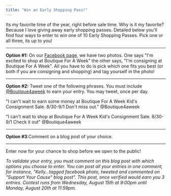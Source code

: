 ```yaml
---
title: "Win an Early Shopping Pass!"
---
```


Its my favorite time of the year, right before sale time. Why is it my favorite? Because I love giving away early shopping passes. Detailed below you'll find four ways to enter to win one of 10 Early Shopping Passes. Pick one or all three, its up to you!

* * *

**Option #1:** On our [Facebook page](https://www.facebook.com/boutiqueforaweek), we have two photos. One says "I'm excited to shop at Boutique For A Week" the other says, "I'm consigning at Boutique For A Week". All you have to do is pick which one fits you best (or both if you are consigning and shopping) and tag yourself in the photo!

* * *

**Option #2:** Tweet one of the following phrases. You must include [@Boutique4aweek](https://www.twitter.com/boutique4aweek) to earn your entry. You may tweet, once per day.

"I can't wait to earn some money at Boutique For A Week Kid's Consignment Sale. 8/30-9/1 Don't miss out." @Boutique4aweek

"I can't wait to shop at Boutique For A Week Kid's Consignment Sale. 8/30-9/1 Check it out" @Boutique4aweek

* * *

**Option #3**:Comment on a blog post of your choice.

* * *

Enter now for your chance to shop before we open to the public!

_To validate your entry, you must comment on this blog post with which options you choose to enter. You can post all your entries in one comment, for instance, "Kelly…tagged facebook photo, tweeted and commented on "Support Your Cause" blog post". This post, once verified would earn you 3 entries. Contest runs from Wednesday, August 15th at 9:00pm until Monday, August 20th at 11:59pm._
